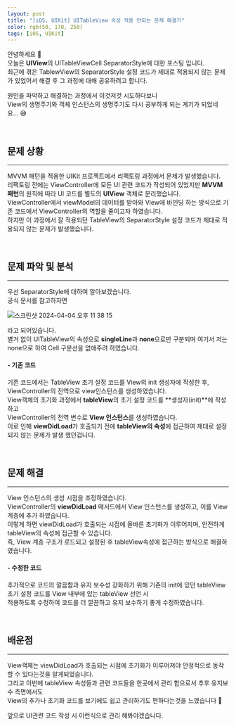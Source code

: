 ```yaml
---
layout: post
title: "[iOS, UIKit] UITableView 속성 적용 안되는 문제 해결기"
color: rgb(50, 170, 250)
tags: [iOS, UIKit]
---
```


안녕하세요 👋   
오늘은 **UIView**의 UITableViewCell SeparatorStyle에 대한 포스팅 입니다.  
최근에 겪은 TablewView의 SeparatorStyle 설정 코드가 제대로 적용되지 않는 문제가 있었어서 해결 후 그 과정에 대해 공유하려고 합니다.  

원인을 파악하고 해결하는 과정에서 이것저것 시도하다보니   
View의 생명주기와 객체 인스턴스의 생명주기도 다시 공부하게 되는 계기가 되었네요... 😅

<br>

## 문제 상황  
---
MVVM 패턴을 적용한 UIKit 프로젝트에서 리팩토링 과정에서 문제가 발생했습니다.   
리팩토링 전에는 ViewController에 모든 UI 관련 코드가 작성되어 있었지만 **MVVM 패턴**의 원칙에 따라 UI 코드를 별도의 **UIView** 객체로 분리했습니다.   
ViewController에서 viewModel의 데이터를 받아와 View에 바인딩 하는 방식으로 기존 코드에서 ViewController의 역할을 줄이고자 하였습니다.    
하지만 이 과정에서 잘 적용되던 TableView의 SeparatorStyle 설정 코드가 제대로 적용되지 않는 문제가 발생했습니다.  

<br>

## 문제 파악 및 분석
---
우선 SeparatorStyle에 대하여 알아보겠습니다.  
공식 문서를 참고하자면  

![스크린샷 2024-04-04 오후 11 38 15](https://github.com/Sangmin-Jeon/Weather_APP/assets/59474775/4f5ccea6-2703-4e8e-bb30-557d9f0df413)

라고 되어있습니다.  
별거 없이 UITableView의 속성으로 **singleLine**과 **none**으로만 구분되며 여기서 저는 none으로 하여 Cell 구분선을 없애주려 하였습니다.     

#### - 기존 코드 
기존 코드에서는 TableView 초기 설정 코드를 View의 init 생성자에 작성한 후, ViewController의 전역으로 view인스턴스를 생성하였습니다.      
View객체의 초기화 과정에서 **tableView**의 초기 설정 코드를 **생성자(init)**에 작성하고     
ViewController의 전역 변수로 **View 인스턴스**를 생성하였습니다.  
이로 인해 **viewDidLoad**가 호출되기 전에 **tableView의 속성**에 접근하여 제대로 설정되지 않는 문제가 발생 했던겁니다.   

<script src="https://gist.github.com/Sangmin-Jeon/b110bb7c2963f34048fcbb79da7558cb.js"></script>

<br>

## 문제 해결
---
View 인스턴스의 생성 시점을 조정하였습니다.  
ViewController의 **viewDidLoad** 메서드에서 View 인스턴스를 생성하고, 이를 View 계층에 추가 하였습니다.    
이렇게 하면 viewDidLoad가 호출되는 시점에 올바른 초기화가 이루어지며, 안전하게 tableView의 속성에 접근할 수 있습니다.    
즉, View 계층 구조가 로드되고 설정된 후 tableView속성에 접근하는 방식으로 해결하였습니다.    

#### - 수정한 코드
<script src="https://gist.github.com/Sangmin-Jeon/2ae9ae35d0831eb8b7e8d69802265a58.js"></script>

추가적으로 코드의 깔끔함과 유지 보수성 강화하기 위해 기존의 init에 있던 tableView 초기 설정 코드를 View 내부에 있는 tableView 선언 시   
적용하도록 수정하여 코드를 더 깔끔하고 유지 보수하기 좋게 수정하였습니다.  

<br>

## 배운점
---
View객체는 viewDidLoad가 호출되는 시점에 초기화가 이루어져야 안정적으로 동작할 수 있다는것을 알게되었습니다.  
그리고 이번에 tableView 속성들과 관련 코드들을 한곳에서 관리 함으로서 추후 유지보수 측면에서도  
View의 추가나 초기화 코드를 보기에도 쉽고 관리하기도 편하다는것을 느꼈습니다 🙂

앞으로 UI관련 코드 작성 시 이런식으로 관리 해봐야겠습니다.  



